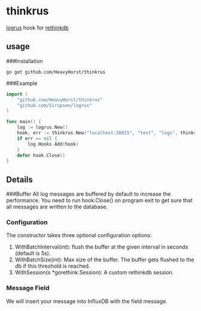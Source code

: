 thinkrus
===
[logrus](https://github.com/Sirupsen/logrus) hook for [rethinkdb](https://rethinkdb.com/)

usage
---
###Installation
```
go get github.com/HeavyHorst/thinkrus
```

###Example
```go
import (
	"github.com/HeavyHorst/thinkrus"
	"github.com/Sirupsen/logrus"
)

func main() {
	log := logrus.New()
	hook, err := thinkrus.New("localhost:28015", "test", "logs", thinkrus.WithBatchInterval(5), thinkrus.WithBatchSize(500))
	if err == nil {
		log.Hooks.Add(hook)
	}
	defer hook.Close()
}
```

Details
---
###Buffer
All log messages are buffered by default to increase the performance. You need to run hook.Close() on program exit to get sure that all messages are written to the database.

### Configuration
The constructor takes three optional configuration options:

 1. WithBatchInterval(int):  flush the buffer at the given interval in seconds (default is 5s).
 2. WithBatchSize(int): Max size of the buffer. The buffer gets flushed to the db if this threshold is reached.
 3. WithSession(s *gorethink.Session): A custom rethinkdb session.

### Message Field
We will insert your message into InfluxDB with the field message.

